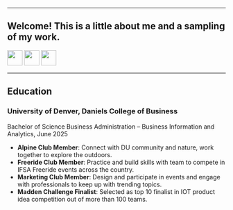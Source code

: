 <a name="top"></a>
<hr>

## Welcome! This is a little about me and a sampling of my work.
[<img src="https://user-images.githubusercontent.com/91146906/162140860-bfb69654-5603-49bd-a7a1-a836ab1c772c.svg" height="35"/>](#education)
[<img src="https://user-images.githubusercontent.com/91146906/162140921-207cd392-cfe5-40e6-a84e-0a16e19e405a.svg" height="35"/>](#profExp)
[<img src="https://user-images.githubusercontent.com/91146906/162140965-cf707805-9abd-43f7-8314-4f96794c44dc.svg" height="35"/>](#skills)

<a name="education"></a>
<hr>

## Education
### University of Denver, Daniels College of Business
Bachelor of Science Business Administration – Business Information and Analytics, June 2025

<ul>
  <li><b>Alpine Club Member</b>: Connect with DU community and nature, work together to explore the outdoors.</li>
  <li><b>Freeride Club Member</b>: Practice and build skills with team to compete in IFSA Freeride events across the country.</li>
  <li><b>Marketing Club Member</b>: Design and participate in events and engage with professionals to keep up with trending topics.</li>
  <li><b>Madden Challenge Finalist</b>: Selected as top 10 finalist in IOT product idea competition out of more than 100 teams.</li>
</ul>
